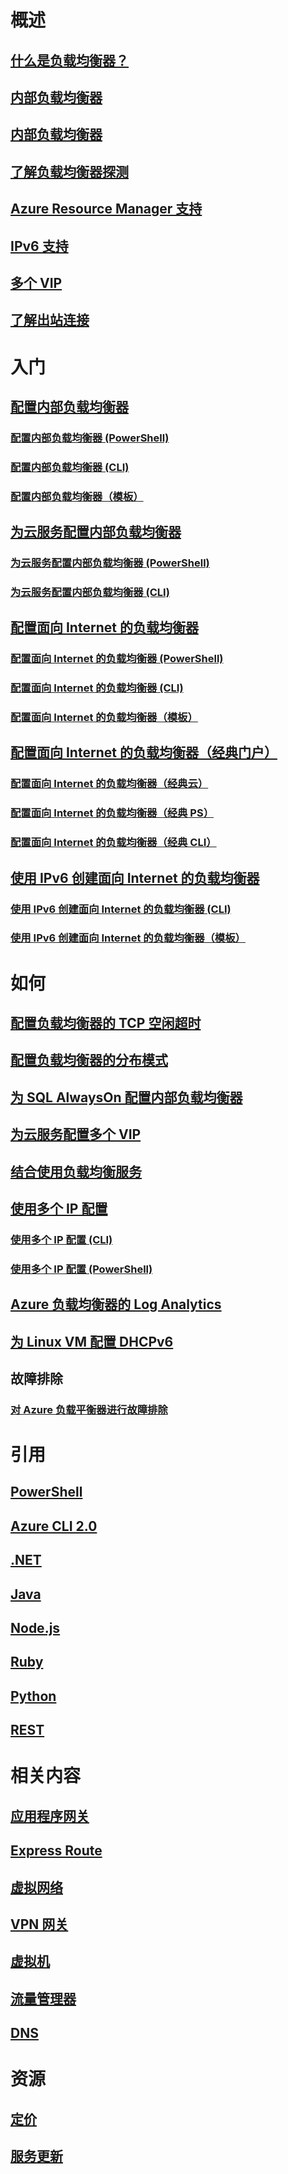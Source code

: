 # 概述
## [什么是负载均衡器？](load-balancer-overview.md)
## [内部负载均衡器](load-balancer-internet-overview.md)
## [内部负载均衡器](load-balancer-internal-overview.md)
## [了解负载均衡器探测](load-balancer-custom-probe-overview.md)
## [Azure Resource Manager 支持](load-balancer-arm.md)
## [IPv6 支持](load-balancer-ipv6-overview.md)
## [多个 VIP](load-balancer-multivip-overview.md)
## [了解出站连接](load-balancer-outbound-connections.md)

# 入门

## [配置内部负载均衡器](load-balancer-get-started-ilb-arm-portal.md)
### [配置内部负载均衡器 (PowerShell)](load-balancer-get-started-ilb-arm-ps.md)
### [配置内部负载均衡器 (CLI)](load-balancer-get-started-ilb-arm-cli.md)
### [配置内部负载均衡器（模板）](load-balancer-get-started-ilb-arm-template.md)

## [为云服务配置内部负载均衡器](load-balancer-get-started-ilb-classic-cloud.md)
### [为云服务配置内部负载均衡器 (PowerShell)](load-balancer-get-started-ilb-classic-ps.md)
### [为云服务配置内部负载均衡器 (CLI)](load-balancer-get-started-ilb-classic-cli.md)

## [配置面向 Internet 的负载均衡器](load-balancer-get-started-internet-portal.md)
### [配置面向 Internet 的负载均衡器 (PowerShell)](load-balancer-get-started-internet-arm-ps.md)
### [配置面向 Internet 的负载均衡器 (CLI)](load-balancer-get-started-internet-arm-cli.md)
### [配置面向 Internet 的负载均衡器（模板）](load-balancer-get-started-internet-arm-template.md)

## [配置面向 Internet 的负载均衡器（经典门户）](load-balancer-get-started-internet-classic-portal.md)
### [配置面向 Internet 的负载均衡器（经典云）](load-balancer-get-started-internet-classic-cloud.md)
### [配置面向 Internet 的负载均衡器（经典 PS）](load-balancer-get-started-internet-classic-ps.md)
### [配置面向 Internet 的负载均衡器（经典 CLI）](load-balancer-get-started-internet-classic-cli.md)

## [使用 IPv6 创建面向 Internet 的负载均衡器](load-balancer-ipv6-internet-ps.md)
### [使用 IPv6 创建面向 Internet 的负载均衡器 (CLI)](load-balancer-ipv6-internet-cli.md)
### [使用 IPv6 创建面向 Internet 的负载均衡器（模板）](load-balancer-ipv6-internet-template.md)

# 如何
## [配置负载均衡器的 TCP 空闲超时](load-balancer-tcp-idle-timeout.md)
## [配置负载均衡器的分布模式](load-balancer-distribution-mode.md)
## [为 SQL AlwaysOn 配置内部负载均衡器](load-balancer-configure-sqlao.md)
## [为云服务配置多个 VIP](load-balancer-multivip.md)
## [结合使用负载均衡服务](../traffic-manager/traffic-manager-load-balancing-azure.md?toc=%2fazure%2fload-balancer%2ftoc.json)
## [使用多个 IP 配置](load-balancer-multiple-ip.md)
### [使用多个 IP 配置 (CLI)](load-balancer-multiple-ip-cli.md)
### [使用多个 IP 配置 (PowerShell)](load-balancer-multiple-ip-powershell.md)
## [Azure 负载均衡器的 Log Analytics](load-balancer-monitor-log.md)
## [为 Linux VM 配置 DHCPv6](load-balancer-ipv6-for-linux.md)
## 故障排除
### [对 Azure 负载平衡器进行故障排除](load-balancer-troubleshoot.md)

# 引用
## [PowerShell](/powershell/module/azurerm.network)
## [Azure CLI 2.0](/cli/azure/network/lb)
## [.NET](/dotnet/api/microsoft.azure.management.network.models)
## [Java](/java/api/com.microsoft.azure.management.network)
## [Node.js](http://azure.github.io/azure-sdk-for-node/azure-arm-network/latest/LoadBalancers.html)
## [Ruby](http://www.rubydoc.info/gems/azure_mgmt_network/Azure/ARM/Network/LoadBalancers)
## [Python](http://azure-sdk-for-python.readthedocs.io/en/latest/ref/azure.mgmt.network.operations.html#azure.mgmt.network.operations.LoadBalancersOperations)
## [REST](https://msdn.microsoft.com/library/azure/mt163651.aspx)

# 相关内容
## [应用程序网关](/azure/application-gateway/)
## [Express Route](/azure/expressroute/)
## [虚拟网络](/azure/virtual-network/)
## [VPN 网关](/azure/vpn-gateway/)
## [虚拟机](/azure/virtual-machines/)
## [流量管理器](/azure/traffic-manager/)
## [DNS](/azure/dns/)

# 资源
## [定价](https://azure.microsoft.com/pricing/details/load-balancer/)
## [服务更新](https://azure.microsoft.com/updates/?product=load-balancer)
